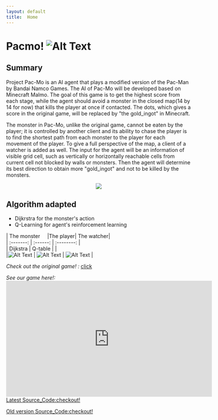```yaml
---
layout: default
title:  Home
---
```


Pacmo! ![Alt Text](https://github.com/qdingqim/Pac-mo/raw/master/docs/decos/timg.gif) 
=========

Summary
---------

Project Pac-Mo is an AI agent that plays a modified version of the Pac-Man by Bandai Namco Games. The AI of Pac-Mo will be developed based on Minecraft Malmo. The goal of this game is to get the highest score from each stage, while the agent should avoid a monster in the closed map(14 by 14 for now) that kills the player at once if contacted. The dots, which gives a score in the original game, will be replaced by "the gold_ingot" in Minecraft.

The monster in Pac-Mo, unlike the original game, cannot be eaten by the player; it is controlled by another client and its ability to chase the player is to find the shortest path from each monster to the player for each movement of the player. To give a full perspective of the map, a client of a watcher is added as well. The input for the agent will be an information of visible grid cell, such as vertically or horizontally reachable cells from current cell not blocked by walls or monsters. Then the agent will determine its best direction to obtain more "gold_ingot" and not to be killed by the monsters.

<div style="text-align:center"><img src ="https://github.com/qdingqim/Pac-mo/raw/master/docs//decos/intro.png" /></div>

Algorithm adapted
---------
- Dijkrstra for the monster's action
- Q-Learning for agent's reinforcement learning

| The monster     |The player| The watcher|    
| :-------: |  :------:    |  :--------:    |    
| Dijkstra        | Q-table |            |     
|![Alt Text](https://github.com/qdingqim/Pac-mo/raw/master/docs//decos/monster.png)          |      ![Alt Text](https://github.com/qdingqim/Pac-mo/raw/master/docs/decos/player.png)          |          ![Alt Text](https://github.com/qdingqim/Pac-mo/raw/master/docs//decos/watcher.png)         | 

_Check out the original game! :_ [click](https://www.google.com/search?q=pac+man&rlz=1C1CHZL_zh-CNUS736US736&oq=pac+man&aqs=chrome..69i57j0l5.2287j0j9&sourceid=chrome&ie=UTF-8#clb=clb)

_See our game here!:_<iframe width="560" height="315" src="https://www.youtube.com/embed/StTqXEQ2l-Y" frameborder="0" allowfullscreen></iframe>
[Latest Source_Code:checkout!](https://github.com/qdingqim/Pac-mo/blob/master/pacmo1_6.py)

[Old version Source_Code:checkout!](https://github.com/qdingqim/Pac-mo)
